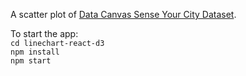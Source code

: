 A scatter plot of [Data Canvas Sense Your City Dataset](https://gist.github.com/curran/90240a6d88bdb1411467b21ea0769029).

To start the app: <br>
`cd linechart-react-d3` <br>
`npm install` <br>
`npm start`
